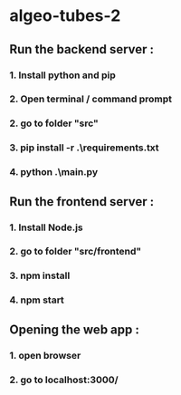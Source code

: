 # algeo-tubes-2

## Run the backend server :
### 1. Install python and pip
### 2. Open terminal / command prompt
### 2. go to folder "src"
### 3. pip install -r .\requirements.txt
### 4. python .\main.py

## Run the frontend server :
### 1. Install Node.js
### 2. go to folder "src/frontend"
### 3. npm install
### 4. npm start

## Opening the web app :
### 1. open browser
### 2. go to localhost:3000/
